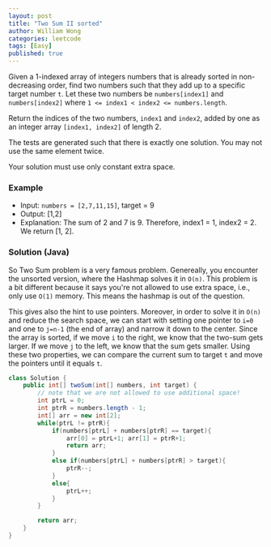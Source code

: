 ```yaml
---
layout: post
title: "Two Sum II sorted"
author: William Wong
categories: leetcode
tags: [Easy]
published: true
---
```

Given a 1-indexed array of integers numbers that is already sorted in non-decreasing order, 
find two numbers such that they add up to a specific target number `t`. Let 
these two numbers be `numbers[index1]` and `numbers[index2]` where `1 <= index1 < index2 <= numbers.length`.

Return the indices of the two numbers, `index1` and `index2`, added by one as an integer array `[index1, index2]` of length 2.

The tests are generated such that there is exactly one solution. You may not use the same element twice.

Your solution must use only constant extra space.


### Example
- Input: `numbers = [2,7,11,15]`, target = 9
- Output: [1,2]
- Explanation: The sum of 2 and 7 is 9. Therefore, index1 = 1, index2 = 2. We return [1, 2].

### Solution (Java)
So Two Sum problem is a very famous problem. Genereally, you encounter the unsorted version, where the Hashmap solves it in `O(n)`.
This problem is a bit different because it says you're not allowed to use extra space, i.e., only use `O(1)` memory. This means
the hashmap is out of the question.

This gives also the hint to use pointers. Moreover, in order to solve it in `O(n)` and reduce the search space, we can start with
setting one pointer to `i=0` and one to `j=n-1` (the end of array) and narrow it down to the center.
Since the array is sorted,  if we move `i` to the right, we know that the two-sum gets larger. If we move `j` to the left, we know that the sum gets smaller.
Using these two properties, we can compare the current sum to target `t` and move the pointers until it equals `t`.

```java
class Solution {
    public int[] twoSum(int[] numbers, int target) {
        // note that we are not allowed to use additional space!
        int ptrL = 0;
        int ptrR = numbers.length - 1;
        int[] arr = new int[2];
        while(ptrL != ptrR){
            if(numbers[ptrL] + numbers[ptrR] == target){
                arr[0] = ptrL+1; arr[1] = ptrR+1;
                return arr;
            }
            else if(numbers[ptrL] + numbers[ptrR] > target){
                ptrR--;
            }
            else{
                ptrL++;
            }
        }

        return arr;
    }
}
```

